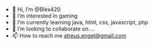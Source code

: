 - 👋 Hi, I’m @Blex420
- 👀 I’m interested in gaming
- 🌱 I’m currently learning java, html, css, javascript, php
- 💞️ I’m looking to collaborate on ...
- 📫 How to reach me atreus.engel@gmail.com

<!---
Blex420/Blex420 is a ✨ special ✨ repository because its `README.md` (this file) appears on your GitHub profile.
You can click the Preview link to take a look at your changes.
--->
